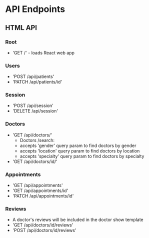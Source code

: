 # API Endpoints

## HTML API

### Root

- 'GET /' - loads React web app

### Users

- 'POST /api/patients'
- 'PATCH /api/patients/id'

### Session

- 'POST /api/session'
- 'DELETE /api/session'

### Doctors

- 'GET /api/doctors/'
  - Doctors /search:
  - accepts 'gender' query param to find doctors by gender
  - accepts 'location' query param to find doctors by location
  - accepts 'specialty' query param to find doctors by specialty
- 'GET /api/doctors/id/'

### Appointments

- 'GET /api/appointments'
- 'GET /api/appointments/id'
- 'PATCH /api/appointments/id'

### Reviews

- A doctor's reviews will be included in the doctor show template
- 'GET /api/doctors/id/reviews'
- 'POST /api/doctors/id/reviews'
